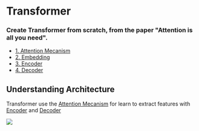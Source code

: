 # Transformer
### **Create Transformer from scratch,  from the paper "Attention is all you need".**

- [1. Attention Mecanism](source/Attention)
- [2. Embedding](source/Embedding)
- [3. Encoder](source/Encoder)
- [4. Decoder](source/Decoder)

## Understanding Architecture
Transformer use the [Attention Mecanism](source/Attention) for learn to extract features with [Encoder](source/Encoder) and [Decoder](source/Decoder)

![](https://i.imgur.com/dggyZEz.png)
